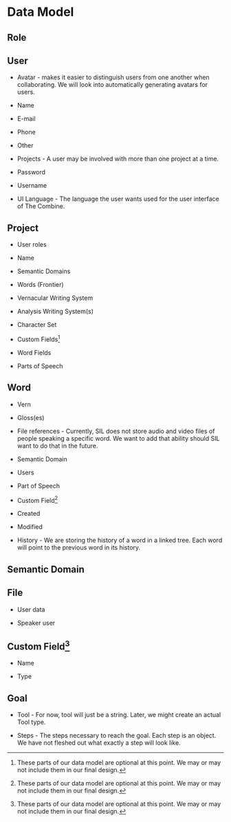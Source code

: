 # Data Model

## Role

## User

- Avatar - makes it easier to distinguish users from one another when collaborating. We will look into automatically generating avatars for users.

- Name

- E-mail

- Phone

- Other

- Projects - A user may be involved with more than one project at a time.

- Password

- Username

- UI Language - The language the user wants used for the user interface of The Combine.

## Project

- User roles

- Name

- Semantic Domains

- Words (Frontier)

- Vernacular Writing System

- Analysis Writing System(s)

- Character Set

- Custom Fields[^1]

- Word Fields

- Parts of Speech

## Word

- Vern

- Gloss(es)

- File references - Currently, SIL does not store audio and video files of people speaking a specific word. We want to add that ability should SIL want to do that in the future.

- Semantic Domain

- Users

- Part of Speech

- Custom Field[^1]

- Created

- Modified

- History - We are storing the history of a word in a linked tree. Each word will point to the previous word in its history.

## Semantic Domain

## File

- User data

- Speaker user

## Custom Field[^1]

- Name

- Type

## Goal

- Tool - For now, tool will just be a string. Later, we might create an actual Tool type.

- Steps - The steps necessary to reach the goal. Each step is an object. We have not fleshed out what exactly a step will look like.

[^1]: These parts of our data model are optional at this point. We may or may not include them in our final design.
